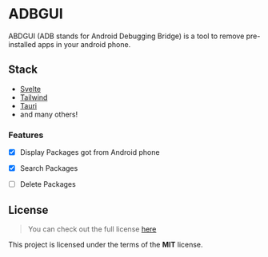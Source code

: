# ADBGUI
ABDGUI (ADB stands for Android Debugging Bridge) is a tool to remove pre-installed apps in your android phone.

## Stack
- [Svelte](https://vuejs.org/)
- [Tailwind](https://tailwindcss.com/)
- [Tauri](https://tauri.studio/en/)
- and many others!


### Features
- [x] Display Packages got from Android phone
- [x] Search Packages
- [ ] Delete Packages


## License
>You can check out the full license [here](https://github.com/hafizhaziq307/ADBGUI/blob/main/LICENSE)

This project is licensed under the terms of the **MIT** license.
